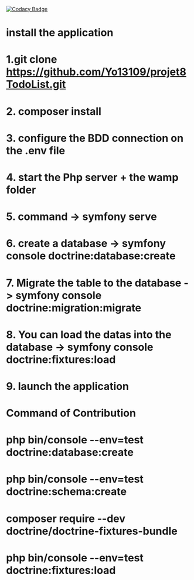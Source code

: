 
[![Codacy Badge](https://app.codacy.com/project/badge/Grade/11136261f5a848bdbeccdf4bc4610820)](https://app.codacy.com/gh/Yo13109/projet8TodoList/dashboard?utm_source=gh&utm_medium=referral&utm_content=&utm_campaign=Badge_grade)



# install the application

# 1.git clone https://github.com/Yo13109/projet8TodoList.git
 # 2. composer install
 # 3. configure the BDD connection on the .env file
 # 4. start the Php server + the wamp folder 
 # 5. command -> symfony serve
 # 6. create a database -> symfony console doctrine:database:create
 # 7. Migrate the table to the database -> symfony console doctrine:migration:migrate
 # 8. You can load the datas into the database -> symfony console doctrine:fixtures:load
 # 9. launch the application

 # Command of Contribution

 
# php bin/console --env=test doctrine:database:create


# php bin/console --env=test doctrine:schema:create
# composer require --dev doctrine/doctrine-fixtures-bundle
# php bin/console --env=test doctrine:fixtures:load
